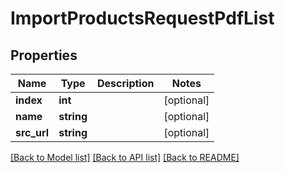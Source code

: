 # ImportProductsRequestPdfList

## Properties
Name | Type | Description | Notes
------------ | ------------- | ------------- | -------------
**index** | **int** |  | [optional] 
**name** | **string** |  | [optional] 
**src_url** | **string** |  | [optional] 

[[Back to Model list]](../README.md#documentation-for-models) [[Back to API list]](../README.md#documentation-for-api-endpoints) [[Back to README]](../README.md)



